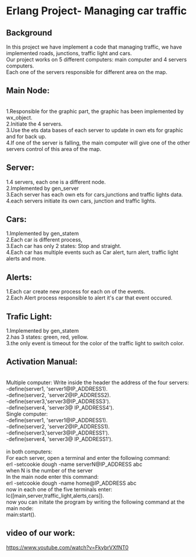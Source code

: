 # Erlang Project- Managing car traffic

## Background
In this project we have implement a code that managing traffic, we have implemented roads, junctions, traffic light and cars.
</br>
Our project works on 5 different computers: main computer and 4 servers computers.
</br>
Each one of the servers responsible for different area on the map. 

## Main Node:
</br>
1.Responsible for the graphic part, the graphic has been implemented by wx_object.
</br>
2.Initiate the 4 servers.
</br>
3.Use the ets data bases of each server to update in own ets for graphic and for back up.
</br>
4.If one of the server is falling, the main computer will give one of the other servers control of this area of the map.

## Server:
1.4 servers, each one is a different node.
</br>
2.Implemented by gen_server
</br>
3.Each server has each own ets for cars,junctions and traffic lights data.
</br>
4.each servers initiate its own cars, junction and traffic lights.

## Cars:
1.Implemented by gen_statem
</br>
2.Each car is different process,
</br>
3.Each car has only 2 states: Stop and straight.
</br>
4.Each car has multiple events such as Car alert, turn alert, traffic light alerts and more.

## Alerts:
1.Each car create new process for each on of the events.
</br>
2.Each Alert process responsible to alert it's car that event occured.

## Trafic Light:
1.Implemented by gen_statem
</br>
2.has 3 states: green, red, yellow.
</br>
3.the only event is timeout for the color of the traffic light to switch color.


## Activation Manual:
</br> 
Multiple computer:
Write inside the header the address of the four servers:
</br>
-define(server1, 'server1@IP_ADDRESS1).
</br>
-define(server2, 'server2@IP_ADDRESS2).
</br>
-define(server3,'server3@IP_ADDRESS3').
</br>
-define(server4, 'server3@ IP_ADDRESS4').
</br>
Single computer:
</br>
-define(server1, 'server1@IP_ADDRESS1).
</br>
-define(server2, 'server2@IP_ADDRESS1).
</br>
-define(server3,'server3@IP_ADDRESS1').
</br>
-define(server4, 'server3@ IP_ADDRESS1').
</br>
</br>
in both computers:
</br>
For each server, open a terminal and enter the following command:
</br>
erl -setcookie dough -name serverN@IP_ADDRESS abc
</br>
when N is the number of the server
</br>
In the main node enter this command:
</br>
erl -setcookie dough -name home@IP_ADDRESS abc
</br>
now in each one of the five terminals enter:
</br>
lc([main,server,traffic_light,alerts,cars]).
</br>
now you can initate the program by writing the following command at the main node:
</br>
main:start().

## video of our work:
https://www.youtube.com/watch?v=FkybrVXfNT0
